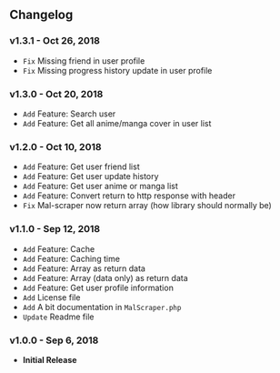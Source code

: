 ## Changelog

### v1.3.1 - Oct 26, 2018
- `Fix` Missing friend in user profile
- `Fix` Missing progress history update in user profile

### v1.3.0 - Oct 20, 2018
- `Add` Feature: Search user
- `Add` Feature: Get all anime/manga cover in user list

### v1.2.0 - Oct 10, 2018
- `Add` Feature: Get user friend list
- `Add` Feature: Get user update history
- `Add` Feature: Get user anime or manga list
- `Add` Feature: Convert return to http response with header
- `Fix` Mal-scraper now return array (how library should normally be)

### v1.1.0 - Sep 12, 2018
- `Add` Feature: Cache
- `Add` Feature: Caching time
- `Add` Feature: Array as return data
- `Add` Feature: Array (data only) as return data
- `Add` Feature: Get user profile information
- `Add` License file
- `Add` A bit documentation in `MalScraper.php`
- `Update` Readme file

### v1.0.0 - Sep 6, 2018
- **Initial Release**